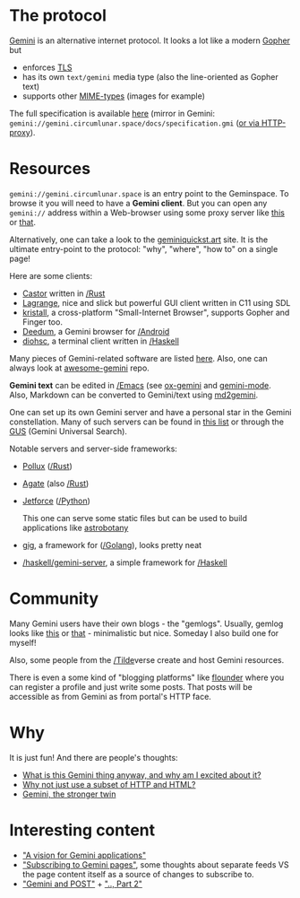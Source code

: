 # The protocol

[Gemini](https://gemini.circumlunar.space/) is an alternative internet protocol. It looks a lot like a modern [Gopher](https://en.wikipedia.org/wiki/Gopher_(protocol)) but

- enforces [TLS](https://en.wikipedia.org/wiki/Transport_Layer_Security)
- has its own `text/gemini` media type (also the line-oriented as Gopher text)
- supports other [MIME-types](https://en.wikipedia.org/wiki/MIME) (images for example)

The full specification is available [here](https://gemini.circumlunar.space/docs/specification.html) (mirror in Gemini: `gemini://gemini.circumlunar.space/docs/specification.gmi` ([or via HTTP-proxy](https://portal.mozz.us/gemini/gemini.circumlunar.space/docs/specification.gmi)).

# Resources

`gemini://gemini.circumlunar.space` is an entry point to the Geminspace. To browse it you will need to have a **Gemini client**. But you can open any `gemini://` address within a Web-browser using some proxy server like [this](https://portal.mozz.us/gemini/gemini.circumlunar.space) or [that](https://proxy.vulpes.one/gemini/gemini.circumlunar.space).

Alternatively, one can take a look to the [geminiquickst.art](https://geminiquickst.art/) site. It is the ultimate entry-point to the protocol: "why", "where", "how to" on a single page!

Here are some clients:

- [Castor](https://git.sr.ht/~julienxx/castor) written in [/Rust]()
- [Lagrange](https://gmi.skyjake.fi/lagrange), nice and slick but powerful GUI client written in C11 using SDL
- [kristall](https://kristall.random-projects.net/), a cross-platform "Small-Internet Browser", supports Gopher and Finger too. 
- [Deedum](https://github.com/snoe/deedum), a Gemini browser for [/Android]()
- [diohsc](https://portal.mozz.us/gemini/gemini.thegonz.net/diohsc/), a terminal client written in [/Haskell]()

Many pieces of Gemini-related software are listed [here](https://portal.mozz.us/gemini/gemini.circumlunar.space/software/). Also, one can always look at [awesome-gemini](https://github.com/kr1sp1n/awesome-gemini) repo.

**Gemini text** can be edited in [/Emacs]() (see [ox-gemini](https://github.com/emacsmirror/ox-gemini) and [gemini-mode](https://github.com/matt-y/gemini-mode). Also, Markdown can be converted to Gemini/text using [md2gemini](https://github.com/makeworld-the-better-one/md2gemini).

One can set up its own Gemini server and have a personal star in the Gemini constellation. Many of such servers can be found in [this list](https://portal.mozz.us/gemini/gemini.circumlunar.space/servers/) or through the [GUS](https://portal.mozz.us/gemini/gus.guru/) (Gemini Universal Search). 

Notable servers and server-side frameworks:

- [Pollux](https://git.sr.ht/~julienxx/pollux) ([/Rust]())
- [Agate](https://github.com/mbrubeck/agate) (also [/Rust]())
- [Jetforce](https://github.com/michael-lazar/jetforce) ([/Python]())
  
  This one can serve some static files but can be used to build applications like [astrobotany](https://github.com/michael-lazar/astrobotany)

- [gig](https://github.com/pitr/gig), a framework for ([/Golang]()), looks pretty neat
- [/haskell/gemini-server](), a simple framework for [/Haskell]()

# Community

Many Gemini users have their own blogs - the "gemlogs". Usually, gemlog looks like [this](https://portal.mozz.us/gemini/gemini.marmaladefoo.com/blog/) or [that](https://portal.mozz.us/gemini/republic.circumlunar.space/users/joneworlds/) - minimalistic but nice. Someday I also build one for myself!

Also, some people from the [/Tilde]()verse create and host Gemini resources.

There is even a some kind of "blogging platforms" like [flounder](https://flounder.online/) where you can register a profile and just write some posts. That posts will be accessible as from Gemini as from portal's HTTP face.

# Why

It is just fun! And there are people's thoughts:

- [What is this Gemini thing anyway, and why am I excited about it?](https://portal.mozz.us/gemini/drewdevault.com/2020/11/01/What-is-Gemini-anyway.gmi)
- [Why not just use a subset of HTTP and HTML?](https://portal.mozz.us/gemini/gemini.circumlunar.space/~solderpunk/gemlog/why-not-just-use-a-subset-of-http-and-html.gmi)
- [Gemini, the stronger twin](https://portal.mozz.us/gemini/gemini.sensorstation.co/computing/gemini.gmi)

# Interesting content

- ["A vision for Gemini applications"](https://portal.mozz.us/gemini/gemini.circumlunar.space/~solderpunk/gemlog/a-vision-for-gemini-applications.gmi)
- ["Subscribing to Gemini pages"](https://portal.mozz.us/gemini/gemini.circumlunar.space/docs/companion/subscription.gmi), some thoughts about separate feeds VS the page content itself as a source of changes to subscribe to.
- ["Gemini and POST"](https://portal.mozz.us/gemini/warmedal.se/~bjorn/posts/gemini-and-post.gmi) + [".., Part 2"](https://portal.mozz.us/gemini/warmedal.se/~bjorn/posts/gemini-and-post-part2.gmi)